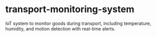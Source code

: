 # transport-monitoring-system
IoT system to monitor goods during transport, including temperature, humidity, and motion detection with real-time alerts.
